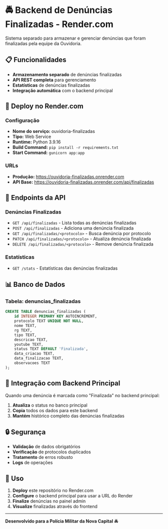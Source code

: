 # 🚔 Backend de Denúncias Finalizadas - Render.com

Sistema separado para armazenar e gerenciar denúncias que foram finalizadas pela equipe da Ouvidoria.

## 📋 Funcionalidades

- **Armazenamento separado** de denúncias finalizadas
- **API REST completa** para gerenciamento
- **Estatísticas** de denúncias finalizadas
- **Integração automática** com o backend principal

## 🚀 Deploy no Render.com

### Configuração
- **Nome do serviço:** ouvidoria-finalizadas
- **Tipo:** Web Service
- **Runtime:** Python 3.9.16
- **Build Command:** `pip install -r requirements.txt`
- **Start Command:** `gunicorn app:app`

### URLs
- **Produção:** https://ouvidoria-finalizadas.onrender.com
- **API Base:** https://ouvidoria-finalizadas.onrender.com/api/finalizadas

## 🔧 Endpoints da API

### Denúncias Finalizadas
- `GET /api/finalizadas` - Lista todas as denúncias finalizadas
- `POST /api/finalizadas` - Adiciona uma denúncia finalizada
- `GET /api/finalizadas/<protocolo>` - Busca denúncia por protocolo
- `PATCH /api/finalizadas/<protocolo>` - Atualiza denúncia finalizada
- `DELETE /api/finalizadas/<protocolo>` - Remove denúncia finalizada

### Estatísticas
- `GET /stats` - Estatísticas das denúncias finalizadas

## 📊 Banco de Dados

### Tabela: denuncias_finalizadas
```sql
CREATE TABLE denuncias_finalizadas (
    id INTEGER PRIMARY KEY AUTOINCREMENT,
    protocolo TEXT UNIQUE NOT NULL,
    nome TEXT,
    rg TEXT,
    tipo TEXT,
    descricao TEXT,
    youtube TEXT,
    status TEXT DEFAULT 'Finalizada',
    data_criacao TEXT,
    data_finalizacao TEXT,
    observacoes TEXT
);
```

## 🔄 Integração com Backend Principal

Quando uma denúncia é marcada como "Finalizada" no backend principal:

1. **Atualiza** o status no banco principal
2. **Copia** todos os dados para este backend
3. **Mantém** histórico completo das denúncias finalizadas

## 🔒 Segurança

- **Validação** de dados obrigatórios
- **Verificação** de protocolos duplicados
- **Tratamento** de erros robusto
- **Logs** de operações

## 🎯 Uso

1. **Deploy** este repositório no Render.com
2. **Configure** o backend principal para usar a URL do Render
3. **Finalize** denúncias no painel admin
4. **Visualize** finalizadas através do frontend

---

**Desenvolvido para a Polícia Militar da Nova Capital** 🚔 